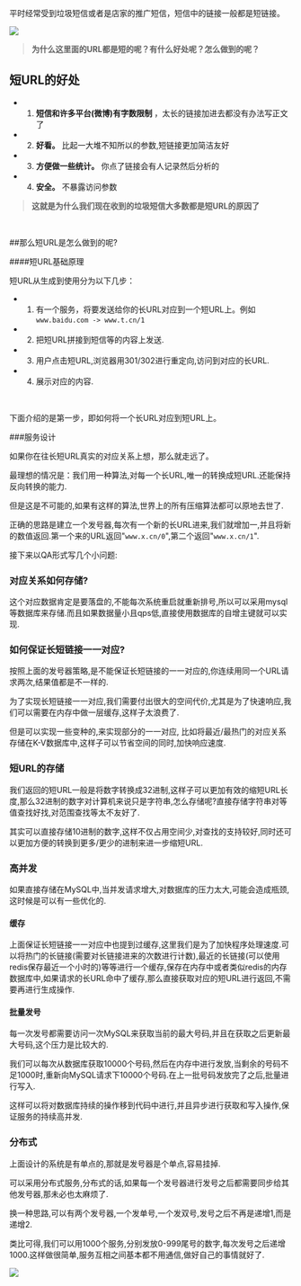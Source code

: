 平时经常受到垃圾短信或者是店家的推广短信，短信中的链接一般都是短链接。

![](https://upload-images.jianshu.io/upload_images/6943526-0067b7e7c38da0b5.jpg?imageMogr2/auto-orient/strip%7CimageView2/2/w/1240)

>**为什么这里面的URL都是短的呢？有什么好处呢？怎么做到的呢？**


## 短URL的好处

* 1.  **短信和许多平台(微博)有字数限制** ，太长的链接加进去都没有办法写正文了

* 2.  **好看。** 比起一大堆不知所以的参数,短链接更加简洁友好

* 3.  **方便做一些统计。** 你点了链接会有人记录然后分析的

* 4.  **安全。** 不暴露访问参数

>**这就是为什么我们现在收到的垃圾短信大多数都是短URL的原因了**

<br/>

##那么短URL是怎么做到的呢?

####短URL基础原理

短URL从生成到使用分为以下几步：

* 1.  有一个服务，将要发送给你的长URL对应到一个短URL上。例如`www.baidu.com -> www.t.cn/1`

* 2.  把短URL拼接到短信等的内容上发送.

* 3.  用户点击短URL,浏览器用301/302进行重定向,访问到对应的长URL.

* 4.  展示对应的内容.

<br/>

下面介绍的是第一步，即如何将一个长URL对应到短URL上。


###服务设计

如果你在往长短URL真实的对应关系上想，那么就走远了。

最理想的情况是：我们用一种算法,对每一个长URL,唯一的转换成短URL.还能保持反向转换的能力.

但是这是不可能的,如果有这样的算法,世界上的所有压缩算法都可以原地去世了.

正确的思路是建立一个发号器,每次有一个新的长URL进来,我们就增加一,并且将新的数值返回.第一个来的URL返回"`www.x.cn/0`",第二个返回"`www.x.cn/1`".

接下来以QA形式写几个小问题:

### 对应关系如何存储?

这个对应数据肯定是要落盘的,不能每次系统重启就重新排号,所以可以采用mysql等数据库来存储.而且如果数据量小且qps低,直接使用数据库的自增主键就可以实现.

### 如何保证长短链接一一对应?

按照上面的发号器策略,是不能保证长短链接的一一对应的,你连续用同一个URL请求两次,结果值都是不一样的.

为了实现长短链接一一对应,我们需要付出很大的空间代价,尤其是为了快速响应,我们可以需要在内存中做一层缓存,这样子太浪费了.

但是可以实现一些变种的,来实现部分的一一对应, 比如将最近/最热门的对应关系存储在K-V数据库中,这样子可以节省空间的同时,加快响应速度.

### 短URL的存储

我们返回的短URL一般是将数字转换成32进制,这样子可以更加有效的缩短URL长度,那么32进制的数字对计算机来说只是字符串,怎么存储呢?直接存储字符串对等值查找好找,对范围查找等太不友好了.

其实可以直接存储10进制的数字,这样不仅占用空间少,对查找的支持较好,同时还可以更加方便的转换到更多/更少的进制来进一步缩短URL.

### 高并发

如果直接存储在MySQL中,当并发请求增大,对数据库的压力太大,可能会造成瓶颈,这时候是可以有一些优化的.

#### 缓存

上面保证长短链接一一对应中也提到过缓存,这里我们是为了加快程序处理速度.可以将热门的长链接(需要对长链接进来的次数进行计数),最近的长链接(可以使用redis保存最近一个小时的)等等进行一个缓存,保存在内存中或者类似redis的内存数据库中,如果请求的长URL命中了缓存,那么直接获取对应的短URL进行返回,不需要再进行生成操作.

#### 批量发号

每一次发号都需要访问一次MySQL来获取当前的最大号码,并且在获取之后更新最大号码,这个压力是比较大的.

我们可以每次从数据库获取10000个号码,然后在内存中进行发放,当剩余的号码不足1000时,重新向MySQL请求下10000个号码.在上一批号码发放完了之后,批量进行写入.

这样可以将对数据库持续的操作移到代码中进行,并且异步进行获取和写入操作,保证服务的持续高并发.

### 分布式

上面设计的系统是有单点的,那就是发号器是个单点,容易挂掉.

可以采用分布式服务,分布式的话,如果每一个发号器进行发号之后都需要同步给其他发号器,那未必也太麻烦了.

换一种思路,可以有两个发号器,一个发单号,一个发双号,发号之后不再是递增1,而是递增2.

类比可得,我们可以用1000个服务,分别发放0-999尾号的数字,每次发号之后递增1000.这样做很简单,服务互相之间基本都不用通信,做好自己的事情就好了.

![](https://upload-images.jianshu.io/upload_images/6943526-2f7d3e634a94a944.gif?imageMogr2/auto-orient/strip)

